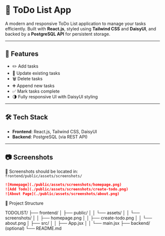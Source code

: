 # 📝 ToDo List App

A modern and responsive ToDo List application to manage your tasks efficiently. Built with **React.js**, styled using **Tailwind CSS** and **DaisyUI**, and backed by a **PostgreSQL API** for persistent storage.

---

## 🚀 Features

- ✏️ Add tasks  
- 🔁 Update existing tasks  
- 🗑️ Delete tasks  
- ➕ Append new tasks  
- ✅ Mark tasks complete  
- 🌗 Fully responsive UI with DaisyUI styling  

---

## 🛠 Tech Stack

- **Frontend**: React.js, Tailwind CSS, DaisyUI  
- **Backend**: PostgreSQL (via REST API)  

---

## 📷 Screenshots

📁 Screenshots should be located in:  
`frontend/public/assets/screenshots/`

```markdown
![Homepage](./public/assets/screenshots/homepage.png)
![Add Todo](./public/assets/screenshots/create-todo.png)
![About Page](./public/assets/screenshots/about.png)
```

📂 Project Structure


TODOLIST/
├── frontend/
│   ├── public/
│   │   └── assets/
│   │       └── screenshots/
│   │           ├── homepage.png
│   │           ├── create-todo.png
│   │           └── about.png
│   ├── src/
│   │   ├── App.jsx
│   │   └── main.jsx
├── backend/ (optional)
└── README.md




